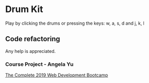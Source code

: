 # Drum Kit

Play by clicking the drums or pressing the keys: w, a, s, d and j, k, l

## Code refactoring

Any help is appreciated.

### Course Project - Angela Yu

[The Complete 2019 Web Development Bootcamp](https://www.udemy.com/course/the-complete-web-development-bootcamp/)
